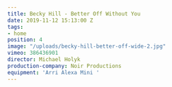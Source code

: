 ```yaml
---
title: Becky Hill - Better Off Without You
date: 2019-11-12 15:13:00 Z
tags:
- home
position: 4
image: "/uploads/becky-hill-better-off-wide-2.jpg"
vimeo: 386436901
director: Michael Holyk
production-company: Noir Productions
equipment: 'Arri Alexa Mini '
---
```



